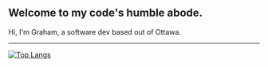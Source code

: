 ## Welcome to my code's humble abode.

Hi, I'm Graham, a software dev based out of Ottawa. 

---

[![Top Langs](https://github-readme-stats.vercel.app/api/top-langs/?username=GrahamTheProfessional&layout=compact&title_color=58a6ff&text_color=c9d1d9&icon_color=8b949e&bg_color=0d1117&show_icons=true&hide_border=true)](https://github.com/anuraghazra/github-readme-stats)
